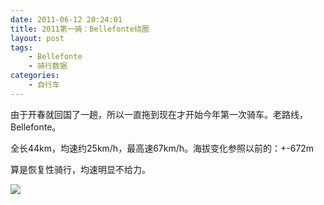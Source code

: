 ```yaml
---
date: 2011-06-12 20:24:01
title: 2011第一骑：Bellefonte绕圈
layout: post
tags:
    - Bellefonte
    - 骑行数据
categories:
    - 自行车
---
```

由于开春就回国了一趟，所以一直拖到现在才开始今年第一次骑车。老路线，Bellefonte。

全长44km，均速约25km/h，最高速67km/h。海拔变化参照以前的：+-672m

算是恢复性骑行，均速明显不给力。

![](https://lh5.googleusercontent.com/-PSe8IcDPYRg/TfVWJwhgioI/AAAAAAABbck/MY71hu3hz5M/s400/IMG_0020.jpg)
